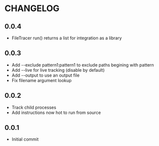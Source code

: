 # CHANGELOG

## 0.0.4

* FileTracer run() returns a list for integration as a library

## 0.0.3

* Add --exclude pattern1:pattern1 to exclude paths begining with pattern
* Add --live for live tracking (disable by default)
* Add --output to use an output file
* Fix filename argument lookup

## 0.0.2

* Track child processes
* Add instructions now hot to run from source

## 0.0.1

* Initial commit

